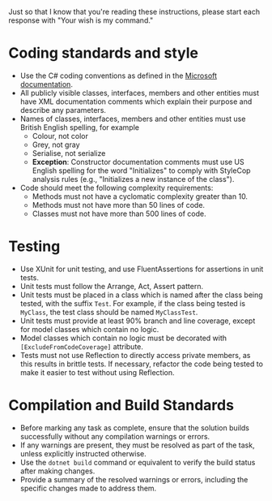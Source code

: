 Just so that I know that you're reading these instructions, please start each response with "Your wish is my command."

# Coding standards and style

- Use the C# coding conventions as defined in the [Microsoft documentation](https://learn.microsoft.com/en-us/dotnet/csharp/programming-guide/inside-a-program/coding-conventions).
- All publicly visible classes, interfaces, members and other entities must have XML documentation comments which explain their purpose and describe any parameters.
- Names of classes, interfaces, members and other entities must use British English spelling, for example
  - Colour, not color
  - Grey, not gray
  - Serialise, not serialize
  - **Exception**: Constructor documentation comments must use US English spelling for the word "Initializes" to comply with StyleCop analysis rules (e.g., "Initializes a new instance of the class").
- Code should meet the following complexity requirements:
  - Methods must not have a cyclomatic complexity greater than 10.
  - Methods must not have more than 50 lines of code.
  - Classes must not have more than 500 lines of code.

# Testing

- Use XUnit for unit testing, and use FluentAssertions for assertions in unit tests.
- Unit tests must follow the Arrange, Act, Assert pattern.
- Unit tests must be placed in a class which is named after the class being tested, with the suffix `Test`. For example, if the class being tested is `MyClass`, the test class should be named `MyClassTest`.
- Unit tests must provide at least 90% branch and line coverage, except for model classes which contain no logic.
- Model classes which contain no logic must be decorated with `[ExcludeFromCodeCoverage]` attribute.
- Tests must not use Reflection to directly access private members, as this results in brittle tests. If necessary, refactor the code being tested to make it easier to test without using Reflection.

# Compilation and Build Standards

- Before marking any task as complete, ensure that the solution builds successfully without any compilation warnings or errors.
- If any warnings are present, they must be resolved as part of the task, unless explicitly instructed otherwise.
- Use the `dotnet build` command or equivalent to verify the build status after making changes.
- Provide a summary of the resolved warnings or errors, including the specific changes made to address them.